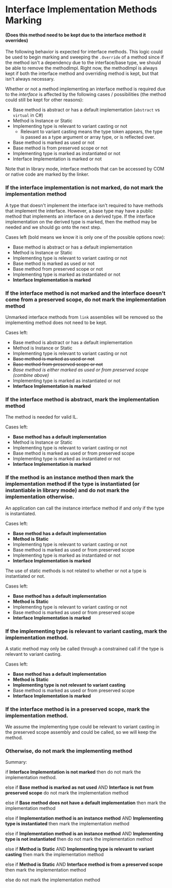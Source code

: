 # Interface Implementation Methods Marking
#### (Does this method need to be kept due to the interface method it overrides)

The following behavior is expected for interface methods. This logic could be used to begin marking and sweeping the `.Override` of a method since if the method isn't a dependency due to the interface/base type, we should be able to remove the methodImpl. Right now, the methodImpl is always kept if both the interface method and overriding method is kept, but that isn't always necessary.

Whether or not a method implementing an interface method is required due to the _interface_ is affected by the following cases / possibilities (the method could still be kept for other reasons):
- Base method is abstract or has a default implementation (`abstract` vs `virtual` in C#)
- Method is Instance or Static
- Implementing type is relevant to variant casting or not
  - Relevant to variant casting means the type token appears, the type is passed as a type argument or array type, or is reflected over.
- Base method is marked as used or not
- Base method is from preserved scope or not
- Implementing type is marked as instantiated or not
- Interface Implementation is marked or not

Note that in library mode, interface methods that can be accessed by COM or native code are marked by the linker.

### If the interface implementation is not marked, do not mark the implementation method
A type that doesn't implement the interface isn't required to have methods that implement the interface. However, a base type may have a public method that implements an interface on a derived type. If the interface implementation on the derived type is marked, then the method may be needed and we should go onto the next step.

Cases left (bold means we know it is only one of the possible options now):
- Base method is abstract or has a default implementation
- Method is Instance or Static
- Implementing type is relevant to variant casting or not
- Base method is marked as used or not
- Base method from preserved scope or not
- Implementing type is marked as instantiated or not
- __Interface Implementation is marked__

### If the interface method is not marked and the interface doesn't come from a preserved scope, do not mark the implementation method
Unmarked interface methods from `link` assemblies will be removed so the implementing method does not need to be kept.

Cases left:
- Base method is abstract or has a default implementation
- Method is Instance or Static
- Implementing type is relevant to variant casting or not
- ~~Base method is marked as used or not~~
- ~~Base method from preserved scope or not~~
- _Base method is either marked as used or from preserved scope (combine above)_
- Implementing type is marked as instantiated or not
- __Interface Implementation is marked__

### If the interface method is abstract, mark the implementation method
The method is needed for valid IL.

Cases left:
- __Base method has a default implementation__
- Method is Instance or Static
- Implementing type is relevant to variant casting or not
- Base method is marked as used or from preserved scope
- Implementing type is marked as instantiated or not
- __Interface Implementation is marked__

### If the method is an instance method then mark the implementation method if the type is instantiated (or instantiable in library mode) and do not mark the implementation otherwise.
An application can call the instance interface method if and only if the type is instantiated.

Cases left:
- __Base method has a default implementation__
- __Method is Static__
- Implementing type is relevant to variant casting or not
- Base method is marked as used or from preserved scope
- Implementing type is marked as instantiated or not
- __Interface Implementation is marked__

The use of static methods is not related to whether or not a type is instantiated or not.

Cases left:
- __Base method has a default implementation__
- __Method is Static__
- Implementing type is relevant to variant casting or not
- Base method is marked as used or from preserved scope
- __Interface Implementation is marked__

### If the implementing type is relevant to variant casting, mark the implementation method.
A static method may only be called through a constrained call if the type is relevant to variant casting.

Cases left:
- __Base method has a default implementation__
- __Method is Static__
- __Implementing type is not relevant to variant casting__
- Base method is marked as used or from preserved scope
- __Interface Implementation is marked__

### If the interface method is in a preserved scope, mark the implementation method.
We assume the implementing type could be relevant to variant casting in the preserved scope assembly and could be called, so we will keep the method.

### Otherwise, do not mark the implementing method


Summary:

if __Interface Implementation is not marked__ then do not mark the implementation method.

else if __Base method is marked as not used__ AND __Interface is not from preserved scope__ do not mark the implementation method

else if __Base method does not have a default implementation__ then mark the implementation method

else if __Implementation method is an instance method__ AND __Implementing type is instantiated__ then mark the implementation method

else if __Implementation method is an instance method__ AND __Implementing type is not instantiated__ then do not mark the implementation method

else if __Method is Static__ AND __Implementing type is relevant to variant casting__ then mark the implementation method

else if __Method is Static__ AND __Interface method is from a preserved scope__ then mark the implementation method

else do not mark the implementation method
